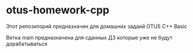 # otus-homework-cpp

Этот репозиторий предназначен для домашних задаий OTUS C++ Basic

Ветка main предназначена для сданных ДЗ которые уже не будут дорабатываться